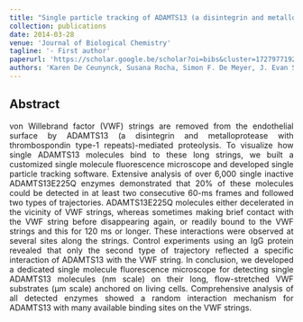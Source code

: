```yaml
---
title: "Single particle tracking of ADAMTS13 (a disintegrin and metalloprotease with thrombospondin type-1 repeats) molecules on endothelial von Willebrand factor strings"
collection: publications
date: 2014-03-28
venue: 'Journal of Biological Chemistry'
tagline: '- First author'
paperurl: 'https://scholar.google.be/scholar?oi=bibs&cluster=17279771921569505920&btnI=1&hl=en'
authors: 'Karen De Ceunynck, Susana Rocha, Simon F. De Meyer, J. Evan Sadler, Hiroshi Uji-i, Hans Deckmyn, Johan Hofkens, Karen Vanhoorelbeke'
---
```


<h2> Abstract </h2>
<p align= "justify">
von Willebrand factor (VWF) strings are removed from the endothelial surface by ADAMTS13 (a disintegrin and metalloprotease with thrombospondin type-1 repeats)-mediated proteolysis. To visualize how single ADAMTS13 molecules bind to these long strings, we built a customized single molecule fluorescence microscope and developed single particle tracking software. Extensive analysis of over 6,000 single inactive ADAMTS13E225Q enzymes demonstrated that 20% of these molecules could be detected in at least two consecutive 60-ms frames and followed two types of trajectories. ADAMTS13E225Q molecules either decelerated in the vicinity of VWF strings, whereas sometimes making brief contact with the VWF string before disappearing again, or readily bound to the VWF strings and this for 120 ms or longer. These interactions were observed at several sites along the strings. Control experiments using an IgG protein revealed that only the second type of trajectory reflected a specific interaction of ADAMTS13 with the VWF string. In conclusion, we developed a dedicated single molecule fluorescence microscope for detecting single ADAMTS13 molecules (nm scale) on their long, flow-stretched VWF substrates (μm scale) anchored on living cells. Comprehensive analysis of all detected enzymes showed a random interaction mechanism for ADAMTS13 with many available binding sites on the VWF strings.
